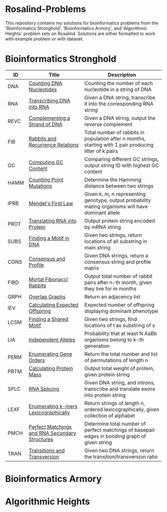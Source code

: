 # Rosalind-Problems
This repository contains my solutions for bioinformatics problems from the 'Bioinformatics Stronghold', 'Bioinformatics Armory', and 'Algorithmic Heights' problem sets on Rosalind. 
Solutions are either formatted to work with example problem or with dataset.

# Bioinformatics Stronghold
| ID   | Title   | Description   |
| ---- | ------- | ------------- |
| DNA  | [Counting DNA Nucleotides](https://github.com/thejesnair/Rosalind-Problems/blob/1ad39dec63cbb07e85192bee122d3bb03969e41a/Complementing%20Strand%20of%20DNA.py) | Counting the number of each nucleotide in a string of DNA
| RNA | [Transcribing DNA into RNA](https://github.com/thejesnair/Rosalind-Problems/blob/main/Transcribing%20DNA%20into%20RNA) | Given a DNA string, transcribe it into the corresponding RNA string
| REVC | [Complementing a Strand of DNA](https://github.com/thejesnair/Rosalind-Problems/blob/main/Complementing%20Strand%20of%20DNA) | Given a DNA string, output the reverse complement
| FIB | [Rabbits and Recurrence Relations](https://github.com/thejesnair/Rosalind-Problems/blob/main/Rabbits%20and%20Recurrence%20Relations) | Total number of rabbits in population after n months, starting with 1 pair producing litter of k pairs
| GC | [Computing GC Content](https://github.com/thejesnair/Rosalind-Problems/blob/main/Computing%20GC%20Content) | Comparing different GC strings, output string ID with highest GC content
| HAMM | [Counting Point Mutations](https://github.com/thejesnair/Rosalind-Problems/blob/main/Counting%20Point%20Mutations) | Determine the Hamming distance between two strings
| IPRB | [Mendel's First Law](https://github.com/thejesnair/Rosalind-Problems/blob/main/Mendel's%20First%20Law) | Given k, m, n representing genotype, output probability mating organisms will have dominant allele
| PROT | [Translating RNA into Protein](https://github.com/thejesnair/Rosalind-Problems/blob/main/Translating%20RNA%20into%20Protein) | Output protein string encoded by mRNA string
| SUBS | [Finding a Motif in DNA](https://github.com/thejesnair/Rosalind-Problems/blob/main/Finding%20a%20Motif%20in%20DNA) | Given two strings, return locations of all substring in main string
| CONS | [Consensus and Profile]() | Given DNA strings, return a consensus string and profile matrix
| FIBD | [Mortal Fibonacci Rabbits]() | Output total number of rabbit pairs after n-th month, given they live for m months
| GRPH | [Overlap Graphs]() | Return an adjacency list
| IEV | [Calculating Expected Offspring]() | Expected number of offspring displaying dominant phenotype
| LCSM | [Finding a Shared Motif]() | Given two strings, find locations of t as substring of s
| LIA | [Independent Alleles]() | Probability that at least N AaBb organisms belong to k-th generation
| PERM | [Enumerating Gene Orders]() | Return the total number and list of permutations of length n
| PRTM | [Calculating Protein Mass]() | Output total weight of protein, given protein string
| SPLC | [RNA Splicing]() | Given DNA string, and introns, transcribe and translate exons into protein string
| LEXF | [Enumerating k-mers Lexicographically]() | Return strings of length n, ordered lexicographically, given collection of alphabet
| PMCH | [Perfect Matchings and RNA Secondary Structures]() | Determine total number of perfect matchings of basepair edges in bonding graph of given string
| TRAN | [Transitions and Transversion]() | Given two DNA strings, return the transition/transversion ratio

# Bioinformatics Armory


# Algorithmic Heights
